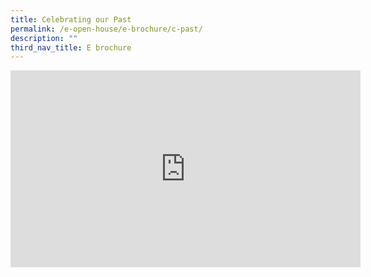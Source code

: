 ```yaml
---
title: Celebrating our Past
permalink: /e-open-house/e-brochure/c-past/
description: ""
third_nav_title: E brochure
---
```

<iframe allowfullscreen="" allow="accelerometer; autoplay; clipboard-write; encrypted-media; gyroscope; picture-in-picture; web-share" frameborder="0" title="YouTube video player" src="https://www.youtube.com/embed/g2lDcREBrWU" height="315" width="560"></iframe>